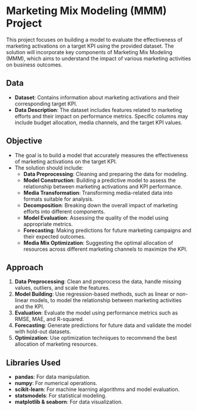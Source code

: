 # Marketing Mix Modeling (MMM) Project

This project focuses on building a model to evaluate the effectiveness of marketing activations on a target KPI using the provided dataset. The solution will incorporate key components of Marketing Mix Modeling (MMM), which aims to understand the impact of various marketing activities on business outcomes.

## Data

- **Dataset**: Contains information about marketing activations and their corresponding target KPI.
- **Data Description**: The dataset includes features related to marketing efforts and their impact on performance metrics. Specific columns may include budget allocation, media channels, and the target KPI values.

## Objective

- The goal is to build a model that accurately measures the effectiveness of marketing activations on the target KPI.
- The solution should include:
  - **Data Preprocessing**: Cleaning and preparing the data for modeling.
  - **Model Construction**: Building a predictive model to assess the relationship between marketing activations and KPI performance.
  - **Media Transformation**: Transforming media-related data into formats suitable for analysis.
  - **Decomposition**: Breaking down the overall impact of marketing efforts into different components.
  - **Model Evaluation**: Assessing the quality of the model using appropriate metrics.
  - **Forecasting**: Making predictions for future marketing campaigns and their expected outcomes.
  - **Media Mix Optimization**: Suggesting the optimal allocation of resources across different marketing channels to maximize the KPI.

## Approach

1. **Data Preprocessing**: Clean and preprocess the data, handle missing values, outliers, and scale the features.
2. **Model Building**: Use regression-based methods, such as linear or non-linear models, to model the relationship between marketing activities and the KPI.
3. **Evaluation**: Evaluate the model using performance metrics such as RMSE, MAE, and R-squared.
4. **Forecasting**: Generate predictions for future data and validate the model with hold-out datasets.
5. **Optimization**: Use optimization techniques to recommend the best allocation of marketing resources.

## Libraries Used

- **pandas**: For data manipulation.
- **numpy**: For numerical operations.
- **scikit-learn**: For machine learning algorithms and model evaluation.
- **statsmodels**: For statistical modeling.
- **matplotlib & seaborn**: For data visualization.

